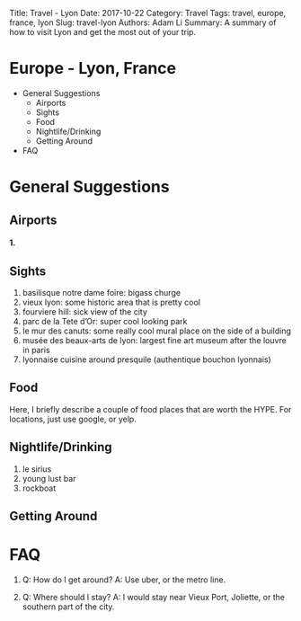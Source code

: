 Title: Travel - Lyon
Date: 2017-10-22
Category: Travel
Tags: travel, europe, france, lyon
Slug: travel-lyon
Authors: Adam Li
Summary: A summary of how to visit Lyon and get the most out of your trip.

# Europe - Lyon, France
<!-- MarkdownTOC -->

- General Suggestions
    - Airports
    - Sights
    - Food
    - Nightlife/Drinking
    - Getting Around
- FAQ

<!-- /MarkdownTOC -->

# General Suggestions

## Airports
#### 1. 


## Sights
1. basilisque notre dame foire: bigass churge
2. vieux lyon: some historic area that is pretty cool
3. fourviere hill: sick view of the city
4. parc de la Tete d’Or: super cool looking park
5. le mur des canuts: some really cool mural place on the side of a building
6. musée des beaux-arts de lyon: largest fine art museum after the louvre in paris
7. lyonnaise cuisine around presquile (authentique bouchon lyonnais)

## Food
Here, I briefly describe a couple of food places that are worth the HYPE. For locations, just use google, or yelp.

## Nightlife/Drinking
1. le sirius
2. young lust bar
3. rockboat

## Getting Around


# FAQ
1. Q: How do I get around?
A: Use uber, or the metro line.

2. Q: Where should I stay?
A: I would stay near Vieux Port, Joliette, or the southern part of the city.

